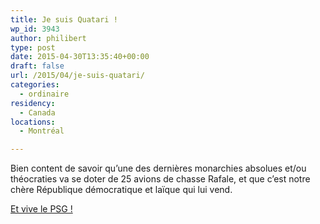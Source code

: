 ```yaml
---
title: Je suis Quatari !
wp_id: 3943
author: philibert
type: post
date: 2015-04-30T13:35:40+00:00
draft: false
url: /2015/04/je-suis-quatari/
categories:
  - ordinaire
residency:
  - Canada
locations:
  - Montréal

---
```

Bien content de savoir qu&rsquo;une des dernières monarchies absolues et/ou théocraties va se doter de 25 avions de chasse Rafale, et que c&rsquo;est notre chère République démocratique et laïque qui lui vend.

[Et vive le PSG !][1]

 [1]: https://www.lemonde.fr/economie-francaise/article/2015/04/30/le-qatar-va-acheter-24-avions-rafale_4625561_1656968.html